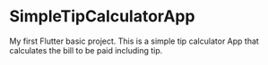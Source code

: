 # SimpleTipCalculatorApp
My first Flutter basic project. This is a simple tip calculator App that calculates the bill to be paid including tip.
